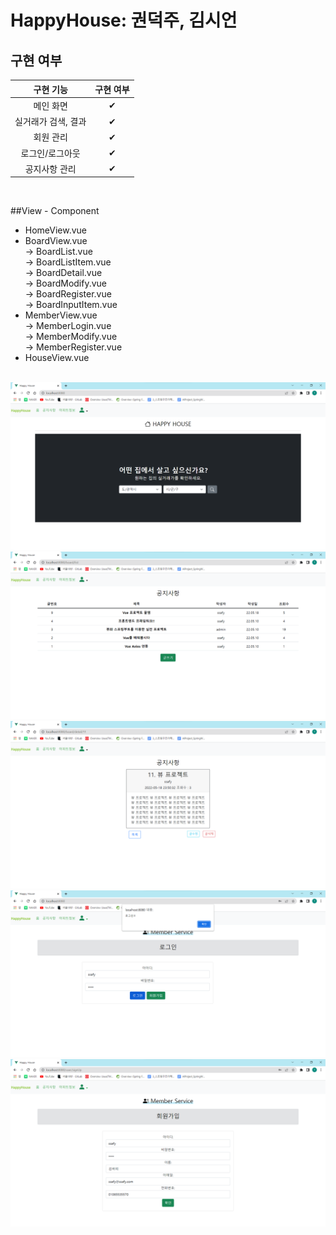 # HappyHouse: 권덕주, 김시언


## 구현 여부

|      구현 기능      | 구현 여부 |
| :-----------------: | :-------: |
|      메인 화면       |     ✔     |
| 실거래가 검색, 결과   |     ✔     |
|      회원 관리       |     ✔     |
|   로그인/로그아웃    |     ✔     |
|    공지사항 관리     |     ✔     |

<br>

##View - Component
- HomeView.vue
- BoardView.vue<br>
 -> BoardList.vue<br>
  -> BoardListItem.vue<br>
 -> BoardDetail.vue<br>
 -> BoardModify.vue<br>
 -> BoardRegister.vue<br>
  -> BoardInputItem.vue<br>
- MemberView.vue<br>
 -> MemberLogin.vue<br>
 -> MemberModify.vue<br>
 -> MemberRegister.vue<br>
- HouseView.vue

<br>

<img src="./img/happyhouse_main.png" />

<br>

<img src="./img/happyhouse_board_main.png" />

<br>

<img src="./img/happyhouse_board_detail.png" />

<br>

<img src="./img/happyhouse_user_login.png" />

<br>

<img src="./img/happyhouse_user_register.png" />

<br>

